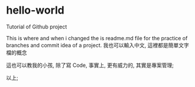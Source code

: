 # hello-world
Tutorial of Github project

This is where and when i changed the is readme.md file for the practice of branches and commit idea of a project.
我也可以輸入中文, 這裡都是簡單文字檔的概念

這也可以教我的小孩, 除了寫 Code, 事實上, 更有威力的, 其實是專案管理;

以上; 
